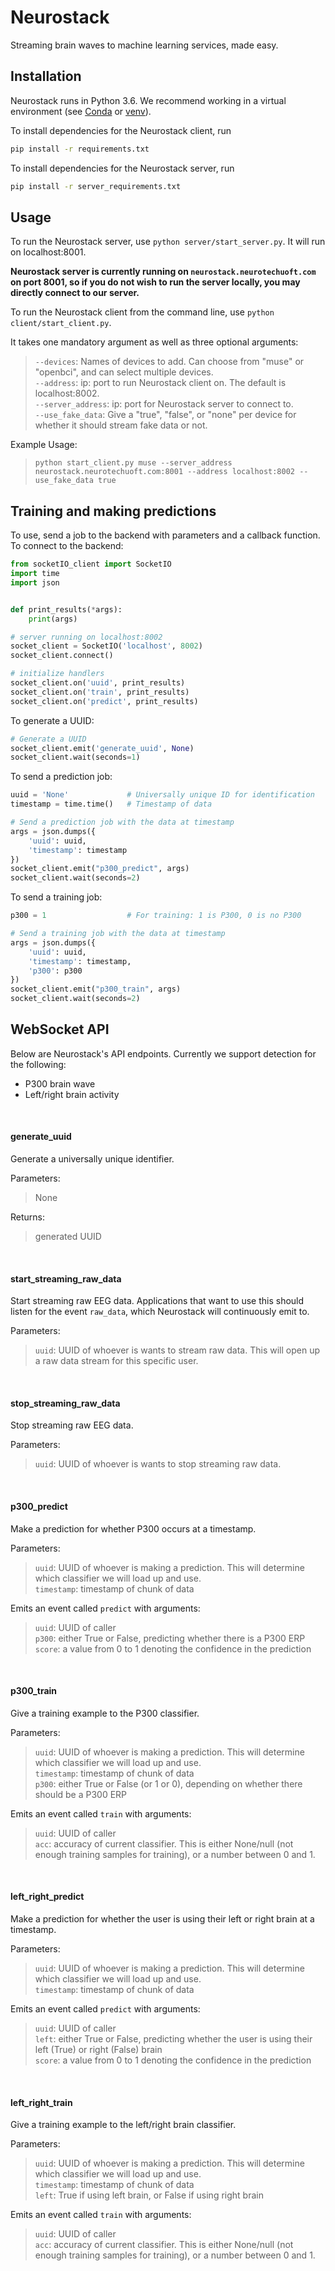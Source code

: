 
# Neurostack

Streaming brain waves to machine learning services, made easy.

## Installation

Neurostack runs in Python 3.6. We recommend working in a virtual environment (see [Conda](https://www.anaconda.com/) or [venv](https://docs.python.org/3/library/venv.html)).

To install dependencies for the Neurostack client, run
```bash
pip install -r requirements.txt
```

To install dependencies for the Neurostack server, run
```bash
pip install -r server_requirements.txt
```

## Usage

To run the Neurostack server, use `python server/start_server.py`. It will run on localhost:8001.

__Neurostack server is currently running on `neurostack.neurotechuoft.com` on port 8001, so if you do not wish to run the server locally, you may directly connect to our server.__

To run the Neurostack client from the command line, use `python client/start_client.py`.

It takes one mandatory argument as well as three optional arguments:

> `--devices`: Names of devices to add. Can choose from "muse" or "openbci", and can select multiple devices. \
> `--address`: ip: port to run Neurostack client on. The default is localhost:8002.\
>`--server_address`: ip: port for Neurostack server to connect to.\
>`--use_fake_data`: Give a "true", "false", or "none" per device for whether it should stream fake data or not.

Example Usage:

>`python start_client.py muse --server_address neurostack.neurotechuoft.com:8001 --address localhost:8002 --use_fake_data true`


## Training and making predictions

To use, send a job to the backend with parameters and a callback function. To connect to the backend:

```python
from socketIO_client import SocketIO
import time
import json


def print_results(*args):
    print(args)

# server running on localhost:8002
socket_client = SocketIO('localhost', 8002)
socket_client.connect()

# initialize handlers
socket_client.on('uuid', print_results)
socket_client.on('train', print_results)
socket_client.on('predict', print_results)
```

To generate a UUID:

```python
# Generate a UUID
socket_client.emit('generate_uuid', None)
socket_client.wait(seconds=1)
```

To send a prediction job:

```python
uuid = 'None'             # Universally unique ID for identification
timestamp = time.time()   # Timestamp of data

# Send a prediction job with the data at timestamp
args = json.dumps({
    'uuid': uuid,
    'timestamp': timestamp
})
socket_client.emit("p300_predict", args)
socket_client.wait(seconds=2)
```

To send a training job:

```python
p300 = 1                  # For training: 1 is P300, 0 is no P300

# Send a training job with the data at timestamp
args = json.dumps({
    'uuid': uuid,
    'timestamp': timestamp,
    'p300': p300
})
socket_client.emit("p300_train", args)
socket_client.wait(seconds=2)
```

## WebSocket API

Below are Neurostack's API endpoints. Currently we support detection for the following:

- P300 brain wave
- Left/right brain activity

<br/>

#### generate_uuid
Generate a universally unique identifier.

Parameters:
> None

Returns:
> generated UUID

<br/>

#### start_streaming_raw_data

Start streaming raw EEG data. Applications that want to use this should listen for the event `raw_data`, which Neurostack will continuously emit to.

Parameters:
>`uuid`: UUID of whoever is wants to stream raw data. This will open up a raw data stream for this specific user.

<br/>

#### stop_streaming_raw_data

Stop streaming raw EEG data.

Parameters:
>`uuid`: UUID of whoever is wants to stop streaming raw data.

<br/>

#### p300_predict
Make a prediction for whether P300 occurs at a timestamp.

Parameters:
> `uuid`: UUID of whoever is making a prediction. This will determine which classifier we will load up and use.  
>`timestamp`: timestamp of chunk of data

Emits an event called `predict` with arguments:
> `uuid`: UUID of caller  
>`p300`: either True or False, predicting whether there is a P300 ERP  
>`score`: a value from 0 to 1 denoting the confidence in the prediction

<br/>

#### p300_train
Give a training example to the P300 classifier.

Parameters:
> `uuid`: UUID of whoever is making a prediction. This will determine which classifier we will load up and use.  
>`timestamp`: timestamp of chunk of data  
>`p300`: either True or False (or 1 or 0), depending on whether there should be a P300 ERP

Emits an event called `train` with arguments:
> `uuid`: UUID of caller  
`acc`: accuracy of current classifier. This is either None/null (not enough training samples for training), or a number between 0 and 1.

<br/>

#### left_right_predict
Make a prediction for whether the user is using their left or right brain at a timestamp.

Parameters:
> `uuid`: UUID of whoever is making a prediction. This will determine which classifier we will load up and use.  
`timestamp`: timestamp of chunk of data

Emits an event called `predict` with arguments:
> `uuid`: UUID of caller  
`left`: either True or False, predicting whether the user is using their left (True) or right (False) brain  
`score`: a value from 0 to 1 denoting the confidence in the prediction

<br/>

#### left_right_train
Give a training example to the left/right brain classifier.

Parameters:
> `uuid`: UUID of whoever is making a prediction. This will determine which classifier we will load up and use.  
`timestamp`: timestamp of chunk of data  
`left`: True if using left brain, or False if using right brain

Emits an event called `train` with arguments:
> `uuid`: UUID of caller  
>`acc`: accuracy of current classifier. This is either None/null (not enough training samples for training), or a number between 0 and 1.
